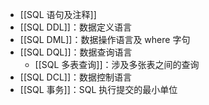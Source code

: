 - [[SQL 语句及注释]]
- [[SQL DDL]]：数据定义语言
- [[SQL DML]]：数据操作语言及 where 字句
- [[SQL DQL]]：数据查询语言
	- [[SQL 多表查询]]：涉及多张表之间的查询
- [[SQL DCL]]：数据控制语言
- [[SQL 事务]]：SQL 执行提交的最小单位
